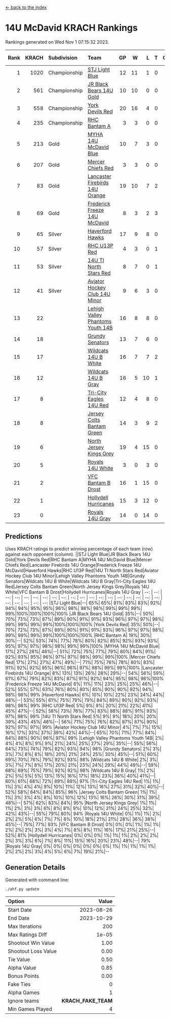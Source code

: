 [<- back to the index](readme.md)
# 14U McDavid KRACH Rankings
Rankings generated on Wed Nov  1 07:15:32 2023.

Rank|KRACH|Subdivision|Team|GP|W|L|T|OTW|OTL|SoS|Exp Wins|Win Diff
---:|---:|:---|:---|---:|---:|---:|---:|---:|---:|---:|---:|---:
1|1020|Championship|[STJ Light Blue](https://gamesheetstats.com/seasons/3659/teams/140639/schedule)|12|11|1|0|0|0|123|11.8|-0.0
2|561|Championship|[JR Black Bears 14U Gold](https://gamesheetstats.com/seasons/3659/teams/140633/schedule)|10|10|0|0|0|0|8|10.8|-0.0
3|558|Championship|[York Devils Red](https://gamesheetstats.com/seasons/3659/teams/140644/schedule)|20|16|4|0|0|0|438|16.8|-0.0
4|235|Championship|[RHC Bantam A](https://gamesheetstats.com/seasons/3659/teams/140618/schedule)|3|3|0|0|0|0|9|3.9|0.0
5|213|Gold|[MYHA 14U McDavid Blue](https://gamesheetstats.com/seasons/3659/teams/140636/schedule)|10|7|3|0|0|0|145|7.9|0.0
6|207|Gold|[Mercer Chiefs Red](https://gamesheetstats.com/seasons/3659/teams/140606/schedule)|3|3|0|0|0|0|8|3.9|0.0
7|83|Gold|[Lancaster Firebirds 14U Orange](https://gamesheetstats.com/seasons/3659/teams/140634/schedule)|19|10|7|2|0|0|228|11.9|0.0
8|69|Gold|[Frederick Freeze 14U McDavid](https://gamesheetstats.com/seasons/3659/teams/140628/schedule)|8|3|2|3|0|0|152|5.4|0.0
9|65|Silver|[Haverford Hawks](https://gamesheetstats.com/seasons/3659/teams/140630/schedule)|17|9|8|0|0|0|250|9.9|0.0
10|57|Silver|[RHC U13P Red](https://gamesheetstats.com/seasons/3659/teams/140619/schedule)|4|3|0|1|0|0|9|4.4|0.0
11|53|Silver|[14U TI North Stars Red](https://gamesheetstats.com/seasons/3659/teams/140626/schedule)|8|7|0|1|0|0|5|8.4|0.0
12|41|Silver|[Aviator Hockey Club 14U Minor](https://gamesheetstats.com/seasons/3659/teams/140627/schedule)|9|6|3|0|0|0|88|6.9|0.0
13|22||[Lehigh Valley Phantoms Youth 14B](https://gamesheetstats.com/seasons/3659/teams/140635/schedule)|16|8|8|0|1|1|127|8.9|0.0
14|18||[Grundy Senators](https://gamesheetstats.com/seasons/3659/teams/140629/schedule)|13|7|6|0|0|0|97|7.9|0.0
15|17||[Wildcats 14U B White](https://gamesheetstats.com/seasons/3659/teams/140643/schedule)|16|7|7|2|1|1|75|8.9|0.0
16|12||[Wildcats 14U B Gray](https://gamesheetstats.com/seasons/3659/teams/140642/schedule)|16|5|10|1|0|0|116|6.4|0.0
17|8||[Tri-City Eagles 14U Red](https://gamesheetstats.com/seasons/3659/teams/140640/schedule)|12|4|8|0|1|0|154|4.9|0.0
18|8||[Jersey Colts Bantam Green](https://gamesheetstats.com/seasons/3659/teams/140632/schedule)|14|3|9|2|0|0|79|4.9|0.0
19|6||[North Jersey Kings Grey](https://gamesheetstats.com/seasons/3659/teams/140637/schedule)|19|4|15|0|1|0|69|4.9|0.0
20|5||[Royals 14U White](https://gamesheetstats.com/seasons/3659/teams/140620/schedule)|3|0|3|0|0|1|285|0.9|0.0
21|2||[VFC Bantam B Drost](https://gamesheetstats.com/seasons/3659/teams/140641/schedule)|16|1|15|0|0|1|266|1.9|0.0
22|1||[Hollydell Hurricanes](https://gamesheetstats.com/seasons/3659/teams/140631/schedule)|15|3|12|0|0|0|60|3.9|0.0
23|0||[Royals 14U Gray](https://gamesheetstats.com/seasons/3659/teams/140638/schedule)|14|0|14|0|0|0|135|0.9|0.0

## Predictions
Uses KRACH ratings to predict winning percentage of each team (row) against each opponent (column).
||STJ Light Blue|JR Black Bears 14U Gold|York Devils Red|RHC Bantam A|MYHA 14U McDavid Blue|Mercer Chiefs Red|Lancaster Firebirds 14U Orange|Frederick Freeze 14U McDavid|Haverford Hawks|RHC U13P Red|14U TI North Stars Red|Aviator Hockey Club 14U Minor|Lehigh Valley Phantoms Youth 14B|Grundy Senators|Wildcats 14U B White|Wildcats 14U B Gray|Tri-City Eagles 14U Red|Jersey Colts Bantam Green|North Jersey Kings Grey|Royals 14U White|VFC Bantam B Drost|Hollydell Hurricanes|Royals 14U Gray
| --: | --: | --: | --: | --: | --: | --: | --: | --: | --: | --: | --: | --: | --: | --: | --: | --: | --: | --: | --: | --: | --: | --: | --: 
|STJ Light Blue|--| 65%| 65%| 81%| 83%| 83%| 92%| 94%| 94%| 95%| 95%| 96%| 98%| 98%| 98%| 99%| 99%| 99%| 99%|100%|100%|100%|100%
|JR Black Bears 14U Gold| 35%|--| 50%| 70%| 73%| 73%| 87%| 89%| 90%| 91%| 91%| 93%| 96%| 97%| 97%| 98%| 99%| 99%| 99%| 99%|100%|100%|100%
|York Devils Red| 35%| 50%|--| 70%| 72%| 73%| 87%| 89%| 90%| 91%| 91%| 93%| 96%| 97%| 97%| 98%| 99%| 99%| 99%| 99%|100%|100%|100%
|RHC Bantam A| 19%| 30%| 30%|--| 52%| 53%| 74%| 77%| 78%| 80%| 82%| 85%| 92%| 93%| 93%| 95%| 97%| 97%| 98%| 98%| 99%| 99%|100%
|MYHA 14U McDavid Blue| 17%| 27%| 28%| 48%|--| 51%| 72%| 75%| 77%| 79%| 80%| 84%| 91%| 92%| 93%| 95%| 96%| 97%| 97%| 98%| 99%| 99%|100%
|Mercer Chiefs Red| 17%| 27%| 27%| 47%| 49%|--| 71%| 75%| 76%| 78%| 80%| 83%| 91%| 92%| 92%| 95%| 96%| 96%| 97%| 98%| 99%| 99%|100%
|Lancaster Firebirds 14U Orange|  8%| 13%| 13%| 26%| 28%| 29%|--| 54%| 56%| 59%| 61%| 67%| 79%| 82%| 83%| 87%| 91%| 92%| 94%| 95%| 98%| 98%|100%
|Frederick Freeze 14U McDavid|  6%| 11%| 11%| 23%| 25%| 25%| 46%|--| 52%| 55%| 57%| 63%| 76%| 80%| 80%| 85%| 90%| 90%| 92%| 94%| 98%| 98%| 99%
|Haverford Hawks|  6%| 10%| 10%| 22%| 23%| 24%| 44%| 48%|--| 53%| 55%| 61%| 75%| 79%| 79%| 84%| 89%| 90%| 92%| 93%| 98%| 98%| 99%
|RHC U13P Red|  5%|  9%|  9%| 20%| 21%| 22%| 41%| 45%| 47%|--| 52%| 58%| 73%| 76%| 77%| 83%| 88%| 88%| 91%| 93%| 97%| 98%| 99%
|14U TI North Stars Red|  5%|  9%|  9%| 18%| 20%| 20%| 39%| 43%| 45%| 48%|--| 56%| 71%| 75%| 76%| 82%| 87%| 87%| 90%| 92%| 97%| 97%| 99%
|Aviator Hockey Club 14U Minor|  4%|  7%|  7%| 15%| 16%| 17%| 33%| 37%| 39%| 42%| 44%|--| 65%| 70%| 71%| 77%| 84%| 84%| 88%| 90%| 96%| 97%| 99%
|Lehigh Valley Phantoms Youth 14B|  2%|  4%|  4%|  8%|  9%|  9%| 21%| 24%| 25%| 27%| 29%| 35%|--| 55%| 56%| 64%| 73%| 74%| 79%| 82%| 93%| 94%| 98%
|Grundy Senators|  2%|  3%|  3%|  7%|  8%|  8%| 18%| 20%| 21%| 24%| 25%| 30%| 45%|--| 51%| 60%| 69%| 70%| 76%| 79%| 92%| 93%| 98%
|Wildcats 14U B White|  2%|  3%|  3%|  7%|  7%|  8%| 17%| 20%| 21%| 23%| 24%| 29%| 44%| 49%|--| 59%| 68%| 69%| 75%| 79%| 92%| 92%| 98%
|Wildcats 14U B Gray|  1%|  2%|  2%|  5%|  5%|  5%| 13%| 15%| 16%| 17%| 18%| 23%| 36%| 40%| 41%|--| 60%| 61%| 68%| 72%| 89%| 89%| 97%
|Tri-City Eagles 14U Red|  1%|  1%|  1%|  3%|  4%|  4%|  9%| 10%| 11%| 12%| 13%| 16%| 27%| 31%| 32%| 40%|--| 52%| 58%| 64%| 84%| 85%| 96%
|Jersey Colts Bantam Green|  1%|  1%|  1%|  3%|  3%|  4%|  8%| 10%| 10%| 12%| 13%| 16%| 26%| 30%| 31%| 39%| 48%|--| 57%| 62%| 83%| 84%| 95%
|North Jersey Kings Grey|  1%|  1%|  1%|  2%|  3%|  3%|  6%|  8%|  8%|  9%| 10%| 12%| 21%| 24%| 25%| 32%| 42%| 43%|--| 55%| 79%| 80%| 94%
|Royals 14U White|  0%|  1%|  1%|  2%|  2%|  2%|  5%|  6%|  7%|  7%|  8%| 10%| 18%| 21%| 21%| 28%| 36%| 38%| 45%|--| 75%| 77%| 93%
|VFC Bantam B Drost|  0%|  0%|  0%|  1%|  1%|  1%|  2%|  2%|  2%|  3%|  3%|  4%|  7%|  8%|  8%| 11%| 16%| 17%| 21%| 25%|--| 52%| 81%
|Hollydell Hurricanes|  0%|  0%|  0%|  1%|  1%|  1%|  2%|  2%|  2%|  2%|  3%|  3%|  6%|  7%|  8%| 11%| 15%| 16%| 20%| 23%| 48%|--| 79%
|Royals 14U Gray|  0%|  0%|  0%|  0%|  0%|  0%|  0%|  1%|  1%|  1%|  1%|  1%|  2%|  2%|  2%|  3%|  4%|  5%|  6%|  7%| 19%| 21%|--

## Generation Details

Generated with command line:
```
./ahf.py update
```

| Option | Value |
| :----- | ----: |
| Start Date | 2023-08-26 |
| End Date | 2023-10-29 |
| Max Iterations | 200 |
| Max Ratings Diff | 1e-05 |
| Shootout Win Value | 1.00 |
| Shootout Loss Value | 0.00 |
| Tie Value | 0.50 |
| Alpha Value | 0.85 |
| Bonus Points | 0.00 |
| Fake Ties | 0 |
| Alpha Games | 1 |
| Ignore teams | __KRACH_FAKE_TEAM__ |
| Min Games Played | 4 |

